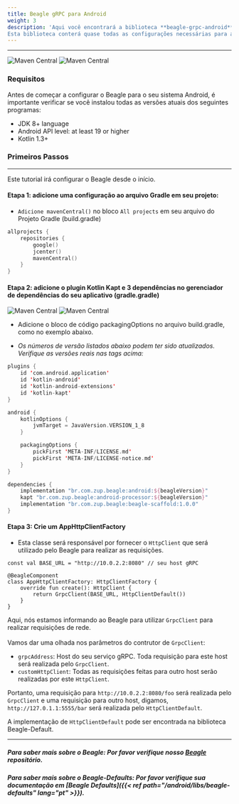 ```yaml
---
title: Beagle gRPC para Android
weight: 3
description: 'Aqui você encontrará a biblioteca **beagle-grpc-android** para ajudá-lo a utilizar gRPC em um projeto usando o Beagle no Android.
Esta biblioteca conterá quase todas as configurações necessárias para adicionar gRPC em um projeto utilizando Beagle no Android.'
---
```


---

![Maven Central](https://img.shields.io/maven-central/v/br.com.zup.beagle/beagle-grpc?color=green&label=Beagle-gRPC)
![**Maven Central**](https://img.shields.io/maven-central/v/br.com.zup.beagle/android?label=Beagle)

### Requisitos

Antes de começar a configurar o Beagle para o seu sistema Android, é importante verificar se você instalou todas as versões atuais dos seguintes programas:

- JDK 8+ language
- Android API level: at least 19 or higher
- Kotlin 1.3+

### Primeiros Passos

<hr>

Este tutorial irá configurar o Beagle desde o início.

#### Etapa 1: adicione uma configuração ao arquivo Gradle em seu projeto:

- `Adicione mavenCentral()` no bloco `All projects` em seu arquivo do Projeto Gradle (build.gradle) <br>

```kotlin
allprojects {
    repositories {
        google()
        jcenter()
        mavenCentral()
    }
}
```

#### Etapa 2: adicione o plugin Kotlin Kapt e 3 dependências no gerenciador de dependências do seu aplicativo (gradle.gradle) <br>

![Maven Central](https://img.shields.io/maven-central/v/br.com.zup.beagle/beagle-scaffold?color=green&label=Beagle-Scaffold)
![Maven Central](https://img.shields.io/maven-central/v/br.com.zup.beagle/android?label=Beagle)

- Adicione o bloco de código packagingOptions no arquivo build.gradle, como no exemplo abaixo.

- _Os números de versão listados abaixo podem ter sido atualizados. Verifique as versões reais nas tags acima:_

```kotlin
plugins {
    id 'com.android.application'
    id 'kotlin-android'
    id 'kotlin-android-extensions'
    id 'kotlin-kapt'
}

android {
    kotlinOptions {
        jvmTarget = JavaVersion.VERSION_1_8
    }

    packagingOptions {
        pickFirst 'META-INF/LICENSE.md'
        pickFirst 'META-INF/LICENSE-notice.md'
    }
}

dependencies {
    implementation "br.com.zup.beagle:android:${beagleVersion}"
    kapt "br.com.zup.beagle:android-processor:${beagleVersion}"
    implementation "br.com.zup.beagle:beagle-scaffold:1.0.0"
}
```

#### Etapa 3: Crie um AppHttpClientFactory

- Esta classe será responsável por fornecer o `HttpClient` que será utilizado pelo Beagle para realizar as requisições.<br>

```
const val BASE_URL = "http://10.0.2.2:8080" // seu host gRPC

@BeagleComponent
class AppHttpClientFactory: HttpClientFactory {
    override fun create(): HttpClient {
        return GrpcClient(BASE_URL, HttpClientDefault())
    }
}
```

Aqui, nós estamos informando ao Beagle para utilizar `GrpcClient` para realizar requisições de rede.<br><br>
Vamos dar uma olhada nos parâmetros do contrutor de `GrpcClient`: <br>

- `grpcAddress`: Host do seu serviço gRPC. Toda requisição para este host será realizada pelo `GrpcClient`.
- `customHttpClient`: Todas as requisições feitas para outro host serão realizadas por este `HttpClient`.

Portanto, uma requisição para `http://10.0.2.2:8080/foo` será realizada pelo `GrpcClient` e uma requisição para outro host, digamos, `http://127.0.1.1:5555/bar` será realizada pelo `HttpClientDefault`.
<br>

A implementação de `HttpClientDefault` pode ser encontrada na biblioteca Beagle-Default.

<hr>

##### Para saber mais sobre o Beagle: Por favor verifique nosso [Beagle](https://github.com/ZupIT/beagle) repositório.

##### Para saber mais sobre o Beagle-Defaults: Por favor verifique sua documentação em [Beagle Defaults]({{< ref path="/android/libs/beagle-defaults" lang="pt" >}}).
